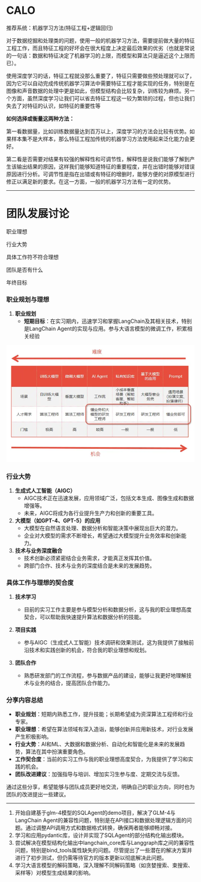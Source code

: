 # CALO

推荐系统：机器学习方法(特征工程+逻辑回归)

对于数据挖掘和处理类的问题，使用一般的机器学习方法，需要提前做大量的特征工程工作，而且特征工程的好坏会在很大程度上决定最后效果的优劣（也就是常说的一句话：数据和特征决定了机器学习的上限，而模型和算法只是逼近这个上限而已）。

使用深度学习的话，特征工程就没那么重要了，特征只需要做些预处理就可以了，因为它可以自动完成传统机器学习算法中需要特征工程才能实现的任务，特别是在图像和声音数据的处理中更是如此，但模型结构会比较复杂，训练较为麻烦。另一个方面，虽然深度学习让我们可以省去特征工程这一较为繁琐的过程，但也让我们失去了对特征的认识，如特征的重要性等

**如何选择或衡量这两种方法：**

第一看数据量，比如训练数据量达到百万以上，深度学习的方法会比较有优势。如果样本集不是大样本，那么特征工程加传统的机器学习方法使用起来泛化能力会更好。

第二看是否需要对结果有较强的解释性和可调节性，解释性是说我们能够了解到产生该输出结果的原因，这样我们能够知道特征的重要程度，并在出错时能够对错误原因进行分析。可调节性是指在出错或有特征的增删时，能够方便的对原模型进行修正以满足新的要求。在这一方面，一般的机器学习方法有一定的优势。

---

# 团队发展讨论

职业理想

行业大势

具体工作符不符合理想

团队是否有什么

年终目标

### 职业规划与理想

1. **职业规划**
   - **短期目标**：在实习期内，迅速学习和掌握LangChain及其相关技术，特别是LangChain Agent的实现与应用。参与大语言模型的微调工作，积累相关经验

![](./docs/%E6%B1%82%E8%81%8C%E7%9F%A5%E8%AF%86%E5%82%A8%E5%A4%87/image/2024-06-06-16-44-37.png)

### 行业大势

1. **生成式人工智能（AIGC）**
	- AIGC技术正在迅速发展，应用领域广泛，包括文本生成、图像生成和数据增强等。
	- 未来，AIGC将成为各行业提升生产力和创新的重要工具。
3. **大模型（如GPT-4、GPT-5）的应用**
	- 大模型在自然语言处理、数据分析和智能决策中展现出巨大的潜力。
	- 企业对大模型的需求不断增长，希望通过大模型提升业务效率和创新能力。
3. **技术与业务深度融合**
	- 技术创新必须紧密结合业务需求，才能真正发挥其价值。
	- 跨部门合作、技术与业务的深度结合是未来的发展趋势。

### 具体工作与理想的契合度

1. **技术学习**
   - 目前的实习工作主要是参与模型分析和数据分析，这与我的职业理想高度契合，可以帮助我快速提升算法和数据分析的技能。

2. **项目实践**
   - 参与AIGC（生成式人工智能）技术调研和效果测试，这为我提供了接触前沿技术和实践创新的机会，符合我的职业理想和规划。

3. **团队合作**
   - 熟悉研发部门的工作流程，参与数据产品的建设，能够让我更好地理解技术与业务的结合，提高团队合作能力。

### 分享内容总结

- **职业规划**：短期内熟悉工作，提升技能；长期希望成为资深算法工程师和行业专家。
- **职业理想**：希望在算法领域有深入造诣，能够创新并应用新技术，对行业发展产生积极影响。
- **行业大势**：AI和ML、大数据和数据分析、自动化和智能化是未来的发展趋势，算法在其中扮演重要角色。
- **工作契合度**：当前的实习工作与我的职业理想高度契合，为我提供了学习和实践的机会。
- **团队改进建议**：加强指导与培训、增加实习生参与度、定期交流与反馈。

通过这些分享，希望能够与团队成员更好地交流，明确自己的职业方向，同时也为团队的改进提出一些建议。

---

1. 开始自建基于glm-4模型的SQLAgent的demo项目，解决了GLM-4与LangChain Agent的兼容性问题，特别是在API接口和数据处理逻辑方面的问题。通过调整API调用方式和数据格式转换，确保两者能够顺畅对接。
2. 学习和应用pydantic库，设计并实现了SQLAgent的部分结构化输出模块。
3. 尝试解决在模型结构化输出中langchain_core库与Langgraph库之间的兼容性问题，特别是bind_tools属性缺失的问题。尽管提出了一些潜在的解决方案并进行了初步测试，但仍需等待官方的版本更新以彻底解决此问题。
4. 学习大语言模型的解码策略，深入理解不同解码策略（如贪婪搜索、束搜索、采样等）对模型生成结果的影响。
